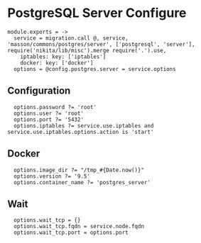 
# PostgreSQL Server Configure

    module.exports = ->
      service = migration.call @, service, 'masson/commons/postgres/server', ['postgresql', 'server'], require('nikita/lib/misc').merge require('.').use,
        iptables: key: ['iptables']
        docker: key: ['docker']
      options = @config.postgres.server = service.options

## Configuration

      options.password ?= 'root'
      options.user ?= 'root'
      options.port ?= '5432'
      options.iptables ?= service.use.iptables and service.use.iptables.options.action is 'start'

## Docker

      options.image_dir ?= "/tmp_#{Date.now()}"
      options.version ?= '9.5'
      options.container_name ?= 'postgres_server'

## Wait

      options.wait_tcp = {}
      options.wait_tcp.fqdn = service.node.fqdn
      options.wait_tcp.port = options.port
      
